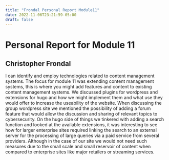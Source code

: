 ```yaml
---
title: "Frondal Personal Report Module11"
date: 2022-11-06T23:21:59-05:00
draft: false
---
```

# Personal Report for Module 11
## Christopher Frondal

I can identify and employ technologies related to content management systems. The focus for module 11 was extending content management systems, this is where you might add features and content to existing content management systems. We discussed plugins for wordpress and extensions for hugo and how we might implement them and what use they would offer to increase the useability of the website. When discussing the group wordpress site we mentioned the possibility of adding a forum feature that would allow the discussion and sharing of relevant topics to cybersecurity. On the hugo side of things we tinkered with adding a search function and looked at the available extensions, it was interesting to see how for larger enterprise sites required linking the search to an external server for the processing of large queries via a paid service from several providers. Although in the case of our site we would not need such measures due to the small scale and small reservoir of content when compared to enterprise sites like major retailers or streaming services.
